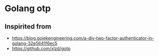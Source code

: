 # Golang otp

## Inspirited from
- https://blog.gojekengineering.com/a-diy-two-factor-authenticator-in-golang-32e5641f6ec5
- https://github.com/xlzd/gotp